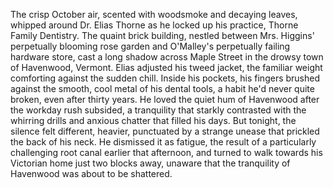 The crisp October air, scented with woodsmoke and decaying leaves, whipped around Dr. Elias Thorne as he locked up his practice, Thorne Family Dentistry.  The quaint brick building, nestled between Mrs. Higgins' perpetually blooming rose garden and O'Malley's perpetually failing hardware store, cast a long shadow across Maple Street in the drowsy town of Havenwood, Vermont.  Elias adjusted his tweed jacket, the familiar weight comforting against the sudden chill.  Inside his pockets, his fingers brushed against the smooth, cool metal of his dental tools, a habit he'd never quite broken, even after thirty years.  He loved the quiet hum of Havenwood after the workday rush subsided, a tranquility that starkly contrasted with the whirring drills and anxious chatter that filled his days.  But tonight, the silence felt different, heavier, punctuated by a strange unease that prickled the back of his neck.  He dismissed it as fatigue, the result of a particularly challenging root canal earlier that afternoon, and turned to walk towards his Victorian home just two blocks away, unaware that the tranquility of Havenwood was about to be shattered.
